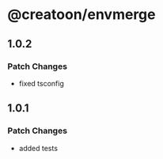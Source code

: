 # @creatoon/envmerge

## 1.0.2

### Patch Changes

- fixed tsconfig

## 1.0.1

### Patch Changes

- added tests
